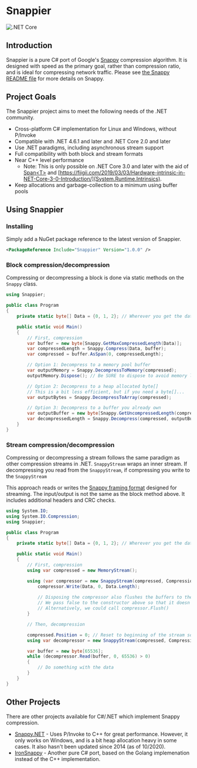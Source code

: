 # Snappier

![.NET Core](https://github.com/brantburnett/Snappier/workflows/.NET%20Core/badge.svg)

## Introduction

Snappier is a pure C# port of Google's [Snappy](https://github.com/google/snappy) compression algorithm. It is designed with speed as the primary goal, rather than compression ratio, and is ideal for compressing network traffic. Please see [the Snappy README file](https://github.com/google/snappy/blob/master/README.md) for more details on Snappy.

## Project Goals

The Snappier project aims to meet the following needs of the .NET community.

- Cross-platform C# implementation for Linux and Windows, without P/Invoke
- Compatible with .NET 4.6.1 and later and .NET Core 2.0 and later
- Use .NET paradigms, including asynchronous stream support
- Full compatibility with both block and stream formats
- Near C++ level performance
  - Note: This is only possible on .NET Core 3.0 and later with the aid of [Span&lt;T&gt;](https://docs.microsoft.com/en-us/dotnet/api/system.span-1?view=netcore-3.1) and [https://fiigii.com/2019/03/03/Hardware-intrinsic-in-NET-Core-3-0-Introduction/](System.Runtime.Intrinsics).
- Keep allocations and garbage-collection to a minimum using buffer pools

## Using Snappier

### Installing

Simply add a NuGet package reference to the latest version of Snappier.

```xml
<PackageReference Include="Snappier" Version="1.0.0" />
```

### Block compression/decompression

Compressing or decompressing a block is done via static methods on the `Snappy` class.

```cs
using Snappier;

public class Program
{
    private static byte[] Data = {0, 1, 2}; // Wherever you get the data from

    public static void Main()
    {
        // First, compression
        var buffer = new byte[Snappy.GetMaxCompressedLength(Data)];
        var compressedLength = Snappy.Compress(Data, buffer);
        var compressed = buffer.AsSpan(0, compressedLength);

        // Option 1: Decompress to a memory pool buffer
        var outputMemory = Snappy.DecompressToMemory(compressed);
        outputMemory.Dispose(); // Be SURE to dispose to avoid memory leaks

        // Option 2: Decompress to a heap allocated byte[]
        // This is a bit less efficient, but if you need a byte[]...
        var outputBytes = Snappy.DecompressToArray(compressed);

        // Option 3: Decompress to a buffer you already own
        var outputBuffer = new byte[Snappy.GetUncompressedLength(compressed)];
        var decompressedLength = Snappy.Decompress(compressed, outputBuffer);
    }
}
```

### Stream compression/decompression

Compressing or decompressing a stream follows the same paradigm as other compression streams in .NET. `SnappyStream` wraps an inner stream. If decompressing you read from the `SnappyStream`, if compressing you write to the `SnappyStream`

This approach reads or writes the [Snappy framing format](https://github.com/google/snappy/blob/master/framing_format.txt) designed for streaming. The input/output is not the same as the block method above. It includes additional headers and CRC checks.

```cs
using System.IO;
using System.IO.Compression;
using Snappier;

public class Program
{
    private static byte[] Data = {0, 1, 2}; // Wherever you get the data from

    public static void Main()
    {
        // First, compression
        using var compressed = new MemoryStream();

        using (var compressor = new SnappyStream(compressed, CompressionMode.Compress, false)) {
            compressor.Write(Data, 0, Data.Length);
            
            // Disposing the compressor also flushes the buffers to the inner stream
            // We pass false to the constructor above so that it doesn't dispose the inner stream
            // Alternatively, we could call compressor.Flush()
        }

        // Then, decompression

        compressed.Position = 0; // Reset to beginning of the stream so we can read
        using var decompressor = new SnappyStream(compressed, CompressionMode.Decompress);

        var buffer = new byte[65536];
        while (decompressor.Read(buffer, 0, 65536) > 0)
        {
            // Do something with the data
        }
    }
}
```

## Other Projects

There are other projects available for C#/.NET which implement Snappy compression.

- [Snappy.NET](https://snappy.machinezoo.com/) - Uses P/Invoke to C++ for great performance. However, it only works on Windows, and is a bit heap allocation heavy in some cases. It also hasn't been updated since 2014 (as of 10/2020).
- [IronSnappy](https://github.com/aloneguid/IronSnappy) - Another pure C# port, based on the Golang implemenation instead of the C++ implementation.
